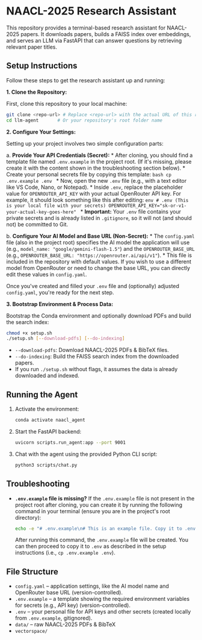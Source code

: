 # NAACL-2025 Research Assistant

This repository provides a terminal-based research assistant for NAACL-2025 papers. It downloads papers, builds a FAISS index over embeddings, and serves an LLM via FastAPI that can answer questions by retrieving relevant paper titles.

## Setup Instructions

Follow these steps to get the research assistant up and running:

**1. Clone the Repository:**

   First, clone this repository to your local machine:
   ```bash
   git clone <repo-url> # Replace <repo-url> with the actual URL of this repository
   cd llm-agent       # Or your repository's root folder name
   ```

**2. Configure Your Settings:**

   Setting up your project involves two simple configuration parts:

   a.  **Provide Your API Credentials (Secret):**
       *   After cloning, you should find a template file named `.env.example` in the project root. (If it's missing, please create it with the content shown in the troubleshooting section below).
       *   Create your personal secrets file by copying this template:
           ```bash
           cp .env.example .env
           ```
       *   Now, open the new `.env` file (e.g., with a text editor like VS Code, Nano, or Notepad).
       *   Inside `.env`, replace the placeholder value for `OPENROUTER_API_KEY` with your actual OpenRouter API key.
           For example, it should look something like this after editing:
           ```env
           # .env (This is your local file with your secrets)
           OPENROUTER_API_KEY="sk-or-v1-your-actual-key-goes-here"
           ```
       *   **Important:** Your `.env` file contains your private secrets and is already listed in `.gitignore`, so it will not (and should not) be committed to Git.

   b.  **Configure Your AI Model and Base URL (Non-Secret):**
       *   The `config.yaml` file (also in the project root) specifies the AI model the application will use (e.g., `model_name: "google/gemini-flash-1.5"`) and the `OPENROUTER_BASE_URL` (e.g., `OPENROUTER_BASE_URL: "https://openrouter.ai/api/v1"`).
       *   This file is included in the repository with default values. If you wish to use a different model from OpenRouter or need to change the base URL, you can directly edit these values in `config.yaml`.

   Once you've created and filled your `.env` file and (optionally) adjusted `config.yaml`, you're ready for the next step.

**3. Bootstrap Environment & Process Data:**

   Bootstrap the Conda environment and optionally download PDFs and build the search index:
   ```bash
   chmod +x setup.sh
   ./setup.sh [--download-pdfs] [--do-indexing]
   ```
   *   `--download-pdfs`: Download NAACL-2025 PDFs & BibTeX files.
   *   `--do-indexing`: Build the FAISS search index from the downloaded papers.
   *   If you run `./setup.sh` without flags, it assumes the data is already downloaded and indexed.

## Running the Agent

1. Activate the environment:
   ```bash
   conda activate naacl_agent
   ```
2. Start the FastAPI backend:
   ```bash
   uvicorn scripts.run_agent:app --port 9001
   ```

3. Chat with the agent using the provided Python CLI script:
   ```bash
   python3 scripts/chat.py
   ```

## Troubleshooting

*   **`.env.example` file is missing?**
    If the `.env.example` file is not present in the project root after cloning, you can create it by running the following command in your terminal (ensure you are in the project's root directory):
    ```bash
    echo -e "# .env.example\n# This is an example file. Copy it to .env and fill in your actual API key.\n# The .env file is gitignored and will not be committed.\n# OPENROUTER_BASE_URL is now configured in config.yaml\n\nOPENROUTER_API_KEY=\"YOUR_OPENROUTER_API_KEY_HERE\"" > .env.example
    ```
    After running this command, the `.env.example` file will be created. You can then proceed to copy it to `.env` as described in the setup instructions (i.e., `cp .env.example .env`).

## File Structure

- `config.yaml` – application settings, like the AI model name and OpenRouter base URL (version-controlled).
- `.env.example` – a template showing the required environment variables for secrets (e.g., API key) (version-controlled).
- `.env` – your personal file for API keys and other secrets (created locally from `.env.example`, gitignored).
- `data/` – raw NAACL-2025 PDFs & BibTeX
- `vectorspace/`